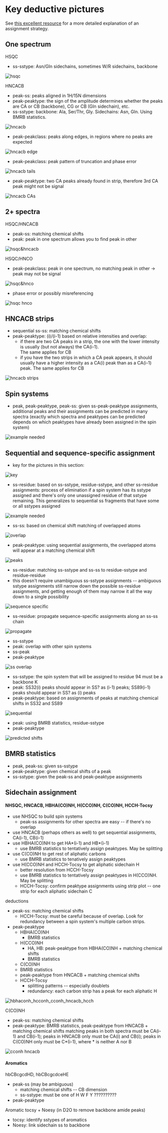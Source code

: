 # Key deductive pictures

See [this excellent resource](http://www.protein-nmr.org.uk/solution-nmr/assignment-practise/triple-resonance-backbone-assignment/triple-resonance-backbone-assignment-manual/)
for a more detailed explanation of an assignment strategy.


## One spectrum

HSQC
 - ss-sstype:  Asn/Gln sidechains, sometimes W/R sidechains, backbone

![hsqc](by_pic/nhsqc.png)
 
HNCACB
 - peak-ss: peaks aligned in 1H/15N dimensions
 - peak-peaktype: the sign of the amplitude determines whether the peaks are 
   CA or CB (backbone), CG or CB (Gln sidechain), etc. 
 - ss-sstype: backbone: Ala, Ser/Thr, Gly.  Sidechains: Asn, Gln.  Using BMRB statistics.

![hncacb](by_pic/hncacb.png)

 - peak-peakclass:  peaks along edges, in regions where no peaks are expected

![hncacb edge](by_pic/hncacb_edge.png)

 - peak-peakclass:  peak pattern of truncation and phase error
 
![hncacb tails](by_pic/hncacb_tails.png)
 
 - peak-peaktype:  two CA peaks already found in strip, therefore 3rd CA peak might not be signal

![hncacb CAs](by_pic/hncacb_two_cas.png)


## 2+ spectra

HSQC/HNCACB
 - peak-ss: matching chemical shifts
 - peak: peak in one spectrum allows you to find peak in other
 
![hsqc&hncacb](by_pic/nhsqc_hncacb.png)

HSQC/HNCO
 - peak-peakclass: peak in one spectrum, no matching peak in other -> peak may not be signal

![hsqc&hnco](by_pic/nhsqc_hnco.png)

 - phase error or possibly misreferencing

![hsqc hnco](by_pic/nhsqc_hnco_misref.png)


## HNCACB strips
 - sequential ss-ss: matching chemical shifts
 - peak-peaktype: (i)/(i-1) based on relative intensities and overlap:
   - if there are two CA peaks in a strip, the one with the lower
     intensity is usually (but not always) the CA(i-1).  
     The same applies for CB
   - if you have the two strips in which a CA peak appears, it should 
     usually have a higher intensity as a CA(i) peak than as a CA(i-1) peak.
     The same applies for CB
 
![hncacb strips](by_pic/hncacb_overlap.png)


## Spin systems

 - peak, peak-peaktype, peak-ss: given ss-peak-peaktype assignments, additional peaks and their
   assignments can be predicted in many spectra (exactly which spectra and peaktypes can be 
   predicted depends on which peaktypes have already been assigned in the spin system)

![example needed](by_pic/example_needed.png)   
 
 
## Sequential and sequence-specific assignment
 - key for the pictures in this section:

![key](by_pic/key.png)

 - ss-residue: based on ss-sstype, residue-sstype, and other ss-residue assignments:
   process of elimination if a spin system has its sstype assigned and there's only
   one unassigned residue of that sstype remaining.  This generalizes to sequential
   ss fragments that have some or all sstypes assigned

![example needed](by_pic/example_needed.png)

 - ss-ss: based on chemical shift matching of overlapped atoms

![overlap](by_pic/ss-ss.png)

 - peak-peaktype: using sequential assignments, the overlapped atoms will appear at a matching chemical shift
 
![peaks](by_pic/peak-peaktype.png)

 - ss-residue: matching ss-sstype and ss-ss to residue-sstype and residue-residue
 - this doesn't require unambiguous ss-sstype assignments -- ambiguous sstype 
   assignments still narrow down the possible ss-residue assignments, and getting
   enough of them may narrow it all the way down to a single possibility

![sequence specific](by_pic/ss-residue.png)

 - ss-residue: propagate sequence-specific assignments along an ss-ss chain

![propagate](by_pic/seq_ss-ss_deduction.png)

 - ss-sstype
 - peak: overlap with other spin systems
 - ss-peak
 - peak-peaktype

![ss overlap](by_pic/ss_overlap.png)

 - ss-sstype:  the spin system that will be assigned to residue 94 must be a backbone K
 - peak:  SS32(i) peaks should appear in SS? as (i-1) peaks;
          SS89(i-1) peaks should appear in SS? as (i) peaks
 - peak-peaktype: based on assignments of peaks at matching chemical shifts
                  in SS32 and SS89
 
![sequential](by_pic/seq_ss-ss.png)

 - peak: using BMRB statistics, residue-sstype
 - peak-peaktype

![predicted shifts](by_pic/pred_shifts.png)


## BMRB statistics

 - peak, peak-ss: given ss-sstype
 - peak-peaktype: given chemical shifts of a peak
 - ss-sstype: given the peak-ss and peak-peaktype assignments


## Sidechain assignment

#### NHSQC, HNCACB, HBHA(CO)NH, H(CCO)NH, C(CO)NH, HCCH-Tocsy

 - use NHSQC to build spin systems
   - peak-ss assignments for other spectra are easy -- if there's no overlap
 - use HNCACB (perhaps others as well) to get sequential assignments, CA(i-1), CB(i-1)
 - use HBHA(CO)NH to get HA*(i-1) and HB*(i-1)
   - use BMRB statistics to tentatively assign peaktypes. May be splitting
 - use C(CO)NH to get rest of aliphatic carbons
   - use BMRB statistics to tenatively assign peaktypes
 - use H(CCO)NH and HCCH-Tocsy to get aliphatic sidechain H
   - better resolution from HCCH-Tocsy
   - use BMRB statistics to tentatively assign peaktypes in H(CCO)NH. May be splitting
   - HCCH-Tocsy: confirm peaktype assignments using strip plot -- one strip for each aliphatic sidechain C

deductions
 - peak-ss: matching chemical shifts
   - HCCH-Tocsy: must be careful because of overlap.  Look for redundancy between a spin
     system's multiple carbon strips.
 - peak-peaktype
   - HBHA(CO)NH
     - BMRB statistics
   - H(CCO)NH
     - HA, HB: peak-peaktype from HBHA(CO)NH + matching chemical shifts
     - BMRB statistics
   - C(CO)NH
    - BMRB statistics
    - peak-peaktype from HNCACB + matching chemical shifts
   - HCCH-Tocsy
     - splitting patterns -- especially doublets
     - redundancy: each carbon strip has a peak for each aliphatic H

![hbhaconh_hcconh_cconh_hncacb_hcch](by_pic/hbhaconh_hcconh_cconh_hncacb_hcch.png)

C(CO)NH
 - peak-ss: matching chemical shifts
 - peak-peaktype: BMRB statistics, peak-peaktype from HNCACB + matching chemical shifts
   matching peaks in both spectra must be CA(i-1) and CB(i-1);
   peaks in HNCACB only must be CA(i) and CB(i);
   peaks in C(CO)NH only must be C*(i-1), where * is neither A nor B

![cconh hncacb](by_pic/cconh_hncacb.png)


#### Aromatics

hbCBcgcdHD, hbCBcgcdceHE

 - peak-ss (may be ambiguous)
   - matching chemical shifts -- CB dimension
   - ss-sstype: must be one of H W F Y ??????????
 - peak-peaktype

Aromatic tocsy + Noesy (in D2O to remove backbone amide peaks)

 - tocsy: identify sstypes of aromatics
 - Noesy: link sidechain ss to backbone
 